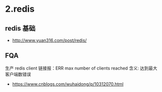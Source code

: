 # 2.redis

## redis 基础

- http://www.yuan316.com/post/redis/

## FQA

生产 redis client 链接报：ERR max number of clients reached 含义: 达到最大客户端数错误

- https://www.cnblogs.com/wuhaidong/p/10312070.html
